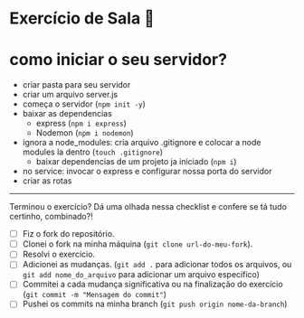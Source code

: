 # Exercício de Sala 🏫  

# como iniciar o seu servidor?

* criar pasta para seu servidor
* criar um arquivo server.js
* começa o servidor (`npm init -y`)
* baixar as dependencias
    * express (`npm i express`)
    * Nodemon (`npm i nodemon`)
* ignora a node_modules: cria arquivo .gitignore e colocar a node modules la dentro (`touch .gitignore`)
    * baixar dependencias de um projeto ja iniciado (`npm i`)
* no service: invocar o express e configurar nossa porta do servidor
* criar as rotas
---

Terminou o exercício? Dá uma olhada nessa checklist e confere se tá tudo certinho, combinado?!

- [ ] Fiz o fork do repositório.
- [ ] Clonei o fork na minha máquina (`git clone url-do-meu-fork`).
- [ ] Resolvi o exercício.
- [ ] Adicionei as mudanças. (`git add .` para adicionar todos os arquivos, ou `git add nome_do_arquivo` para adicionar um arquivo específico)
- [ ] Commitei a cada mudança significativa ou na finalização do exercício (`git commit -m "Mensagem do commit"`)
- [ ] Pushei os commits na minha branch (`git push origin nome-da-branch`)
